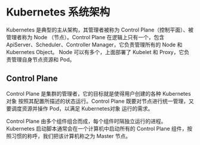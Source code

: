 # Kubernetes 系统架构

Kubernetes 是典型的主从架构，其管理者被称为 Control Plane（控制平面）、被管理者称为 Node （节点）。Control Plane 在逻辑上只有一个，包含 ApiServer、Scheduler、Controller Manager，它负责管理所有的 Node 和 Kubernetes Object。 Node 可以有多个，上面部署了 Kubelet 和 Proxy，它负责管理自身节点资源和 Pod。

## Control Plane

Control Plane 是集群的管理者，它的目标就是使得用户创建的各种 Kubernetes对象 按照其配置所描述的状态运行。Control Plane 既要对节点进行统一管理，又要调度资源并操作 Pod，以满足 Kubernetes对象 运行的需求。

Control Plane 由多个组件组合而成，每个组件时隔独立运行的进程。Kubernetes 启动脚本通常会在一个计算机中启动所有的 Control Plane 组件，按照习惯的称呼，我们把该计算机称之为 Master 节点。

